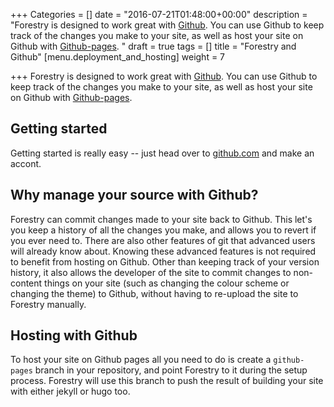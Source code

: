 +++
Categories = []
date = "2016-07-21T01:48:00+00:00"
description = "Forestry is designed to work great with [Github](https://github.com/). You can use Github to keep track of the changes you make to your site, as well as host your site on Github with [Github-pages](https://pages.github.com/). "
draft = true
tags = []
title = "Forestry and Github"
[menu.deployment_and_hosting]
weight = 7

+++
Forestry is designed to work great with [Github](https://github.com/). You can use Github to keep track of the changes you make to your site, as well as host your site on Github with [Github-pages](https://pages.github.com/). 

## Getting started

Getting started is really easy -- just head over to [github.com](https://github.com) and make an accont.

## Why manage your source with Github?

Forestry can commit changes made to your site back to Github. This let's you keep a history of all the changes you make, and allows you to revert if you ever need to. There are also other features of git that advanced users will already know about. Knowing these advanced features is not required to benefit from hosting on Github. Other than keeping track of your version history, it also allows the developer of the site to commit changes to non-content things on your site (such as changing the colour scheme or changing the theme) to Github, without having to re-upload the site to Forestry manually. 

## Hosting with Github

To host your site on Github pages all you need to do is create a `github-pages` branch in your repository, and point Forestry to it during the setup process. Forestry will use this branch to push the result of building your site with either jekyll or hugo too.